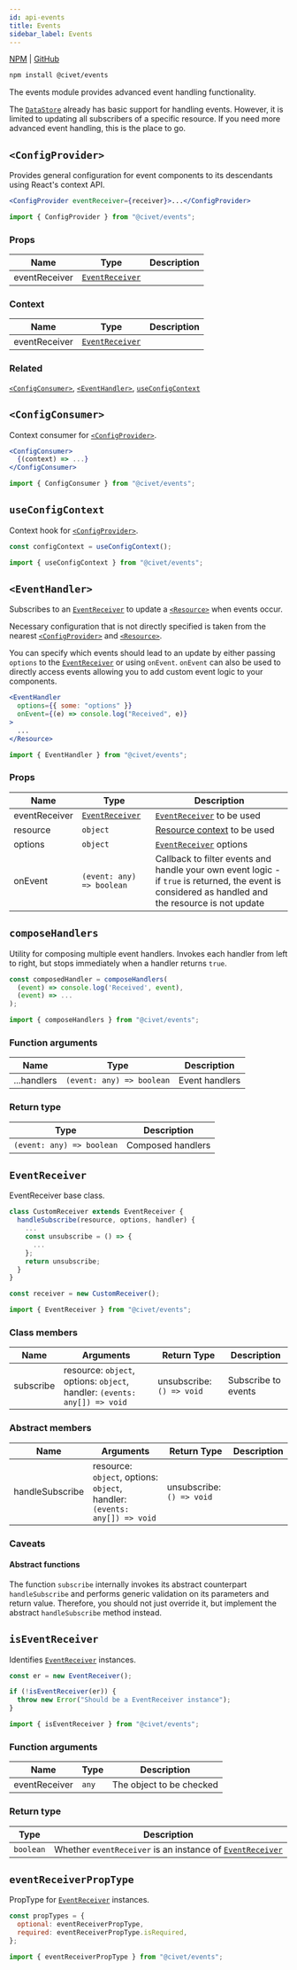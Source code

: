 ```yaml
---
id: api-events
title: Events
sidebar_label: Events
---
```


[NPM](https://npmjs.com/package/@civet/events) | [GitHub](https://github.com/civet-org/events)

```bash
npm install @civet/events
```

The events module provides advanced event handling functionality.

The [`DataStore`](api-core.md#datastore) already has basic support for handling events. However, it is limited to updating all subscribers of a specific resource.
If you need more advanced event handling, this is the place to go.

## `<ConfigProvider>`

Provides general configuration for event components to its descendants using React's context API.

<!--DOCUSAURUS_CODE_TABS-->
<!--Usage-->

```jsx
<ConfigProvider eventReceiver={receiver}>...</ConfigProvider>
```

<!--Import-->

```js
import { ConfigProvider } from "@civet/events";
```

<!--END_DOCUSAURUS_CODE_TABS-->

### Props

| Name          | Type                              | Description |
| ------------- | --------------------------------- | ----------- |
| eventReceiver | [`EventReceiver`](#eventreceiver) |             |

### Context

| Name          | Type                              | Description |
| ------------- | --------------------------------- | ----------- |
| eventReceiver | [`EventReceiver`](#eventreceiver) |             |

### Related

[`<ConfigConsumer>`](#configconsumer), [`<EventHandler>`](#eventhandler), [`useConfigContext`](#useconfigcontext)

## `<ConfigConsumer>`

Context consumer for [`<ConfigProvider>`](#configprovider).

<!--DOCUSAURUS_CODE_TABS-->
<!--Usage-->

```jsx
<ConfigConsumer>
  {(context) => ...}
</ConfigConsumer>
```

<!--Import-->

```js
import { ConfigConsumer } from "@civet/events";
```

<!--END_DOCUSAURUS_CODE_TABS-->

## `useConfigContext`

Context hook for [`<ConfigProvider>`](#configprovider).

<!--DOCUSAURUS_CODE_TABS-->
<!--Usage-->

```js
const configContext = useConfigContext();
```

<!--Import-->

```js
import { useConfigContext } from "@civet/events";
```

<!--END_DOCUSAURUS_CODE_TABS-->

## `<EventHandler>`

Subscribes to an [`EventReceiver`](#eventreceiver) to update a [`<Resource>`](api-core.md#resource) when events occur.

Necessary configuration that is not directly specified is taken from the nearest [`<ConfigProvider>`](#configprovider) and [`<Resource>`](api-core.md#resource).

You can specify which events should lead to an update by either passing `options` to the [`EventReceiver`](#eventreceiver) or using `onEvent`.
`onEvent` can also be used to directly access events allowing you to add custom event logic to your components.

<!--DOCUSAURUS_CODE_TABS-->
<!--Usage-->

```jsx
<EventHandler
  options={{ some: "options" }}
  onEvent={(e) => console.log("Received", e)}
>
  ...
</Resource>
```

<!--Import-->

```js
import { EventHandler } from "@civet/events";
```

<!--END_DOCUSAURUS_CODE_TABS-->

### Props

| Name          | Type                              | Description                                                                                                                                          |
| ------------- | --------------------------------- | ---------------------------------------------------------------------------------------------------------------------------------------------------- |
| eventReceiver | [`EventReceiver`](#eventreceiver) | [`EventReceiver`](#eventreceiver) to be used                                                                                                         |
| resource      | `object`                          | [Resource context](api-core.md#resourceprovider) to be used                                                                                          |
| options       | `object`                          | [`EventReceiver`](#eventreceiver) options                                                                                                            |
| onEvent       | `(event: any) => boolean`         | Callback to filter events and handle your own event logic - if `true` is returned, the event is considered as handled and the resource is not update |

## `composeHandlers`

Utility for composing multiple event handlers.
Invokes each handler from left to right, but stops immediately when a handler returns `true`.

<!--DOCUSAURUS_CODE_TABS-->
<!--Usage-->

```js
const composedHandler = composeHandlers(
  (event) => console.log('Received', event),
  (event) => ...
);
```

<!--Import-->

```js
import { composeHandlers } from "@civet/events";
```

<!--END_DOCUSAURUS_CODE_TABS-->

### Function arguments

| Name        | Type                      | Description    |
| ----------- | ------------------------- | -------------- |
| ...handlers | `(event: any) => boolean` | Event handlers |

### Return type

| Type                      | Description       |
| ------------------------- | ----------------- |
| `(event: any) => boolean` | Composed handlers |

## `EventReceiver`

EventReceiver base class.

<!--DOCUSAURUS_CODE_TABS-->
<!--Usage-->

```js
class CustomReceiver extends EventReceiver {
  handleSubscribe(resource, options, handler) {
    ...
    const unsubscribe = () => {
      ...
    };
    return unsubscribe;
  }
}

const receiver = new CustomReceiver();
```

<!--Import-->

```js
import { EventReceiver } from "@civet/events";
```

<!--END_DOCUSAURUS_CODE_TABS-->

### Class members

| Name      | Arguments                                                                 | Return Type               | Description         |
| --------- | ------------------------------------------------------------------------- | ------------------------- | ------------------- |
| subscribe | resource: `object`, options: `object`, handler: `(events: any[]) => void` | unsubscribe: `() => void` | Subscribe to events |

### Abstract members

| Name            | Arguments                                                                 | Return Type               | Description |
| --------------- | ------------------------------------------------------------------------- | ------------------------- | ----------- |
| handleSubscribe | resource: `object`, options: `object`, handler: `(events: any[]) => void` | unsubscribe: `() => void` |             |

### Caveats

#### Abstract functions

The function `subscribe` internally invokes its abstract counterpart `handleSubscribe` and performs generic validation on its parameters and return value. Therefore, you should not just override it, but implement the abstract `handleSubscribe` method instead.

## `isEventReceiver`

Identifies [`EventReceiver`](#eventreceiver) instances.

<!--DOCUSAURUS_CODE_TABS-->
<!--Usage-->

```js
const er = new EventReceiver();

if (!isEventReceiver(er)) {
  throw new Error("Should be a EventReceiver instance");
}
```

<!--Import-->

```js
import { isEventReceiver } from "@civet/events";
```

<!--END_DOCUSAURUS_CODE_TABS-->

### Function arguments

| Name          | Type  | Description              |
| ------------- | ----- | ------------------------ |
| eventReceiver | `any` | The object to be checked |

### Return type

| Type      | Description                                                                 |
| --------- | --------------------------------------------------------------------------- |
| `boolean` | Whether `eventReceiver` is an instance of [`EventReceiver`](#eventreceiver) |

## `eventReceiverPropType`

PropType for [`EventReceiver`](#eventreceiver) instances.

<!--DOCUSAURUS_CODE_TABS-->
<!--Usage-->

```js
const propTypes = {
  optional: eventReceiverPropType,
  required: eventReceiverPropType.isRequired,
};
```

<!--Import-->

```js
import { eventReceiverPropType } from "@civet/events";
```

<!--END_DOCUSAURUS_CODE_TABS-->
